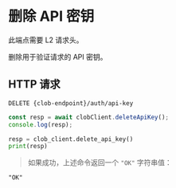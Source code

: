# 删除 API 密钥

此端点需要 L2 请求头。

删除用于验证请求的 API 密钥。

## HTTP 请求

`DELETE {clob-endpoint}/auth/api-key`

```javascript
const resp = await clobClient.deleteApiKey();
console.log(resp);
```

```python
resp = clob_client.delete_api_key()
print(resp)
```

> 如果成功，上述命令返回一个 `"OK"` 字符串值：

```
"OK"
```